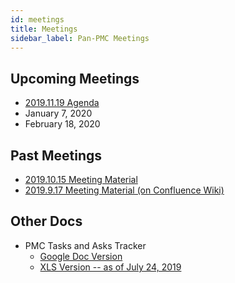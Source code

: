 ```yaml
---
id: meetings
title: Meetings
sidebar_label: Pan-PMC Meetings
---
```


## Upcoming Meetings
* [2019.11.19 Agenda](2019-11-19-Pan-PMC-Meeting.md)
* January 7, 2020
* February 18, 2020

## Past Meetings
* [2019.10.15 Meeting Material](2019-10-15-Pan-PMC-Meeting.md)
* [2019.9.17 Meeting Material (on Confluence Wiki)](https://finosfoundation.atlassian.net/wiki/download/attachments/1052213327/Pan-PMCs%20Meeting%202019-9-17.pdf?api=v2)

## Other Docs
* PMC Tasks and Asks Tracker
  * [Google Doc Version](https://docs.google.com/spreadsheets/d/1dxaoXwVo_yFjnzBmKIDRRI1_10DSIxJAKFKnfSO3X9M/edit#gid=0)
  * [XLS Version -- as of July 24, 2019](https://finosfoundation.atlassian.net/wiki/download/attachments/1052213327/%5BFINOS%5D%20PMC%20Asks%20and%20Tasks%20Tracker.xlsx?api=v2)
